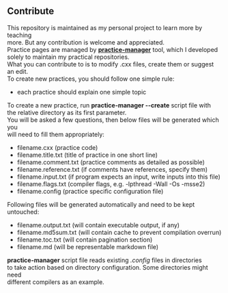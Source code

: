 ## Contribute

This repository is maintained as my personal project to learn more by teaching  
more. But any contribution is welcome and appreciated.  
Practice pages are managed by [**practice-manager**](https://github.com/briansalehi/practice-manager.git) tool, which I developed  
solely to maintain my practical repositories.  
What you can contribute to is to modify .cxx files, create them or suggest an
edit.  
To create new practices, you should follow one simple rule:

* each practice should explain one simple topic

To create a new practice, run **practice-manager --create** script file with  
the relative directory as its first parameter.  
You will be asked a few questions, then below files will be generated which you  
will need to fill them appropriately:  

* filename.cxx (practice code)
* filename.title.txt (title of practice in one short line)
* filename.comment.txt (practice comments as detailed as possible)
* filename.reference.txt (if comments have references, specify them)
* filename.input.txt (if program expects an input, write inputs into this file)
* filename.flags.txt (compiler flags, e.g. -lpthread -Wall -Os -msse2)
* filename.config (practice specific configuration file)

Following files will be generated automatically and need to be kept untouched:  

* filename.output.txt (will contain executable output, if any)
* filename.md5sum.txt (will contain cache to prevent compilation overrun)
* filename.toc.txt (will contain pagination section)
* filename.md (will be representable markdown file)

**practice-manager** script file reads existing *.config* files in directories  
to take action based on directory configuration. Some directories might need  
different compilers as an example.
